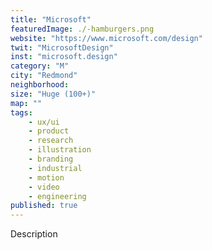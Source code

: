 ```yaml
---
title: "Microsoft"
featuredImage: ./-hamburgers.png
website: "https://www.microsoft.com/design"
twit: "MicrosoftDesign"
inst: "microsoft.design"
category: "M"
city: "Redmond"
neighborhood:
size: "Huge (100+)"
map: ""
tags:
    - ux/ui
    - product
    - research
    - illustration
    - branding
    - industrial
    - motion
    - video
    - engineering
published: true
---
```


Description
